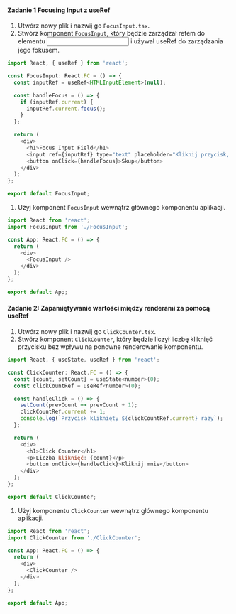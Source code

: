 #### Zadanie 1 Focusing Input z useRef

1. Utwórz nowy plik i nazwij go `FocusInput.tsx`.
1. Stwórz komponent `FocusInput`, który będzie zarządzał refem do elementu <input> i używał useRef do zarządzania jego fokusem.
```js
import React, { useRef } from 'react';

const FocusInput: React.FC = () => {
  const inputRef = useRef<HTMLInputElement>(null);

  const handleFocus = () => {
    if (inputRef.current) {
      inputRef.current.focus();
    }
  };

  return (
    <div>
      <h1>Focus Input Field</h1>
      <input ref={inputRef} type="text" placeholder="Kliknij przycisk, aby skupić" />
      <button onClick={handleFocus}>Skup</button>
    </div>
  );
};

export default FocusInput;
```
1. Użyj komponent `FocusInput` wewnątrz głównego komponentu aplikacji.
```js
import React from 'react';
import FocusInput from './FocusInput';

const App: React.FC = () => {
  return (
    <div>
      <FocusInput />
    </div>
  );
};

export default App;
```

#### Zadanie 2: Zapamiętywanie wartości między renderami za pomocą useRef

1. Utwórz nowy plik i nazwij go `ClickCounter.tsx`.
1. Stwórz komponent `ClickCounter`, który będzie liczył liczbę kliknięć przycisku bez wpływu na ponowne renderowanie komponentu.
```js
import React, { useState, useRef } from 'react';

const ClickCounter: React.FC = () => {
  const [count, setCount] = useState<number>(0);
  const clickCountRef = useRef<number>(0);

  const handleClick = () => {
    setCount(prevCount => prevCount + 1);
    clickCountRef.current += 1;
    console.log(`Przycisk kliknięty ${clickCountRef.current} razy`);
  };

  return (
    <div>
      <h1>Click Counter</h1>
      <p>Liczba kliknięć: {count}</p>
      <button onClick={handleClick}>Kliknij mnie</button>
    </div>
  );
};

export default ClickCounter;
```

1. Użyj komponentu `ClickCounter` wewnątrz głównego komponentu aplikacji.
```js
import React from 'react';
import ClickCounter from './ClickCounter';

const App: React.FC = () => {
  return (
    <div>
      <ClickCounter />
    </div>
  );
};

export default App;
```